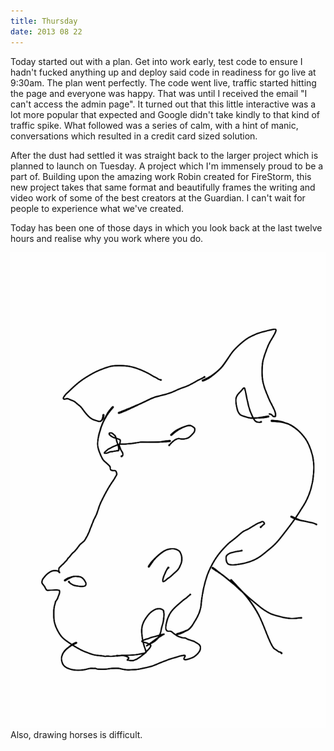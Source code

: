 ```yaml
---
title: Thursday
date: 2013 08 22
---
```

Today started out with a plan. Get into work early, test code to ensure I hadn't fucked anything up and deploy said code in readiness for go live at 9:30am. The plan went perfectly. The code went live, traffic started hitting the page and everyone was happy. That was until I received the email "I can't access the admin page". It turned out that this little interactive was a lot more popular that expected and Google didn't take kindly to that kind of traffic spike. What followed was a series of calm, with a hint of manic, conversations which resulted in a credit card sized solution.

After the dust had settled it was straight back to the larger project which is planned to launch on Tuesday. A project which I'm immensely proud to be a part of. Building upon the amazing work Robin created for FireStorm, this new project takes that same format and beautifully frames the writing and video work of some of the best creators at the Guardian. I can't wait for people to experience what we've created.

Today has been one of those days in which you look back at the last twelve hours and realise why you work where you do.

![Horse?](images/horse-sketch.png)
Also, drawing horses is difficult.